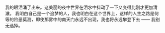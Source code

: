 ##
我的眼泪涌了出来。这美丽的夜中世界在泪水中抖动了一下又变得比刚才更加清澈。
我明白自己是一个追梦的人，我也明白在这个世界上，这样的人生之路是何等的险恶莫测，即使那雾中的南天门永远不出现，我也将永远攀登下去
——
我别无选择。